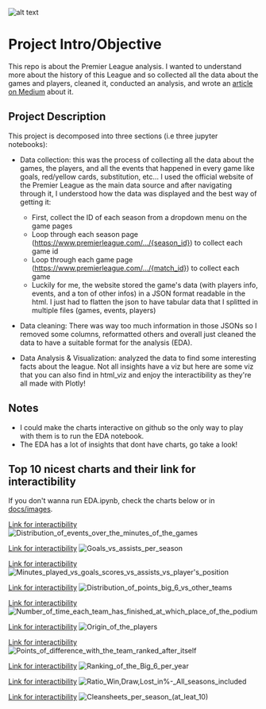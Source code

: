 ![alt text](https://github.com/marclelamy/premier_league_analysis/blob/main/docs/images/PL30-board-ball-and-Trophy-at-PL-launch.webp)


# Project Intro/Objective
This repo is about the Premier League analysis. I wanted to understand more about the history of this League and so collected all the data about the games and players, cleaned it, conducted an analysis, and wrote an [article on Medium](https://medium.com/@croissantboy/an-analysis-of-the-greatest-football-on-earth-interactive-article-74a057a82862) about it.


## Project Description
This project is decomposed into three sections (i.e three jupyter notebooks):
* Data collection: this was the process of collecting all the data about the games, the players, and all the events that happened in every game like goals, red/yellow cards, substitution, etc... I used the official website of the Premier League as the main data source and after navigating through it, I understood how the data was displayed and the best way of getting it:
    * First, collect the ID of each season from a dropdown menu on the game pages
    * Loop through each season page (https://www.premierleague.com/.../{season_id}) to collect each game id
    * Loop through each game page (https://www.premierleague.com/.../{match_id}) to collect each game
    * Luckily for me, the website stored the game's data (with players info, events, and a ton of other infos) in a JSON format readable in the html. I just had to flatten the json to have tabular data that I splitted in multiple files (games, events, players)

* Data cleaning: There was way too much information in those JSONs so I removed some columns, reformatted others and overall just cleaned the data to have a suitable format for the analysis (EDA).

* Data Analysis & Visualization: analyzed the data to find some interesting facts about the league. Not all insights have a viz but here are some viz that you can also find in html_viz and enjoy the interactibility as they're all made with Plotly!  


## Notes 
* I could make the charts interactive on github so the only way to play with them is to run the EDA notebook.
* The EDA has a lot of insights that dont have charts, go take a look!


## Top 10 nicest charts and their link for interactibility 
If you don't wanna run EDA.ipynb, check the charts below or in [docs/images](https://github.com/marclelamy/premier_league_analysis/tree/main/docs/images).

[Link for interactibility](http://htmlpreview.github.io/?https://github.com/marclelamy/premier_league_analysis/blob/main/docs/html_viz/Distribution_of_events_over_the_minutes_of_the_games.html)
![Distribution_of_events_over_the_minutes_of_the_games](https://github.com/marclelamy/premier_league_analysis/blob/main/docs/images/Distribution_of_events_over_the_minutes_of_the_games.png)

[Link for interactibility](http://htmlpreview.github.io/?https://github.com/marclelamy/premier_league_analysis/blob/main/docs/html_viz/Goals_vs_assists_per_season.html)
![Goals_vs_assists_per_season](https://github.com/marclelamy/premier_league_analysis/blob/main/docs/images/Goals_vs_assists_per_season.png)

[Link for interactibility](http://htmlpreview.github.io/?https://github.com/marclelamy/premier_league_analysis/blob/main/docs/html_viz/Minutes_played_vs_goals_scores_vs_assists_vs_player's_position.html)
![Minutes_played_vs_goals_scores_vs_assists_vs_player's_position](https://github.com/marclelamy/premier_league_analysis/blob/main/docs/images/Minutes_played_vs_goals_scores_vs_assists_vs_player's_position.png)

[Link for interactibility](http://htmlpreview.github.io/?https://github.com/marclelamy/premier_league_analysis/blob/main/docs/html_viz/Distribution_of_points_big_6_vs_other_teams.html)
![Distribution_of_points_big_6_vs_other_teams](https://github.com/marclelamy/premier_league_analysis/blob/main/docs/images/Distribution_of_points_big_6_vs_other_teams.png)

[Link for interactibility](http://htmlpreview.github.io/?https://github.com/marclelamy/premier_league_analysis/blob/main/docs/html_viz/Number_of_time_each_team_has_finished_at_which_place_of_the_podium.html)
![Number_of_time_each_team_has_finished_at_which_place_of_the_podium](https://github.com/marclelamy/premier_league_analysis/blob/main/docs/images/Number_of_time_each_team_has_finished_at_which_place_of_the_podium.png)

[Link for interactibility](http://htmlpreview.github.io/?https://github.com/marclelamy/premier_league_analysis/blob/main/docs/html_viz/Origin_of_the_players.html)
![Origin_of_the_players](https://github.com/marclelamy/premier_league_analysis/blob/main/docs/images/Origin_of_the_players.png)

[Link for interactibility](http://htmlpreview.github.io/?https://github.com/marclelamy/premier_league_analysis/blob/main/docs/html_viz/Points_of_difference_with_the_team_ranked_after_itself.html)
![Points_of_difference_with_the_team_ranked_after_itself](https://github.com/marclelamy/premier_league_analysis/blob/main/docs/images/Points_of_difference_with_the_team_ranked_after_itself.png)

[Link for interactibility](http://htmlpreview.github.io/?https://github.com/marclelamy/premier_league_analysis/blob/main/docs/html_viz/Ranking_of_the_Big_6_per_year.html)
![Ranking_of_the_Big_6_per_year](https://github.com/marclelamy/premier_league_analysis/blob/main/docs/images/Ranking_of_the_Big_6_per_year.png)

[Link for interactibility](http://htmlpreview.github.io/?https://github.com/marclelamy/premier_league_analysis/blob/main/docs/html_viz/Ratio_Win,_Draw,_Lost_in_%_-_All_seasons_included.html)
![Ratio_Win,_Draw,_Lost_in_%_-_All_seasons_included](https://github.com/marclelamy/premier_league_analysis/blob/main/docs/images/Ratio_Win_Draw_Lost_in_All_seasons_included.png)

[Link for interactibility](http://htmlpreview.github.io/?https://github.com/marclelamy/premier_league_analysis/blob/main/docs/html_viz/Cleansheets_per_season_(at_leat_10).html)
![Cleansheets_per_season_(at_leat_10)](https://github.com/marclelamy/premier_league_analysis/blob/main/docs/images/Cleansheets_per_season_(at_leat_10).png)